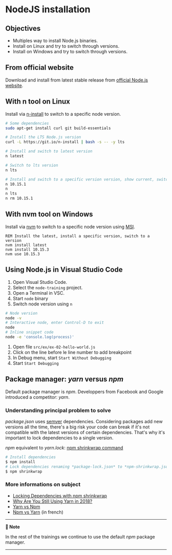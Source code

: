 # NodeJS installation

## Objectives

- Multiples way to install Node.js binaries.
- Install on Linux and try to switch through versions.
- Install on Windows and try to switch through versions.

## From official website

Download and install from latest stable release from [official Node.js website](https://nodejs.org/en/).

## With n tool on Linux

Install via [n-install](https://github.com/tj/n) to switch to a specific node version.

```bash
# Some dependencies
sudo apt-get install curl git build-essentials

# Install the LTS Node.js version
curl -L https://git.io/n-install | bash -s -- -y lts
```

```bash
# Install and switch to latest version
n latest
```

```bash
# Switch to lts version
n lts
```

```bash
# Install and switch to a specific version version, show current, switch to lts and remove version
n 10.15.1
n
n lts
n rm 10.15.1
```

## With nvm tool on Windows

Install via [nvm](https://github.com/coreybutler/nvm-windows) to switch to a specific node version using
[MSI](https://github.com/coreybutler/nvm-windows/releases).

```dos
REM Install the latest, install a specific version, switch to a version
nvm install latest
nvm install 10.15.3
nvm use 10.15.3
```

## Using Node.js in Visual Studio Code

1. Open Visual Studio Code.
1. Select the `node-training` project.
1. Open a Terminal in VSC.
1. Start `node` binary
1. Switch node version using `n`

```bash
# Node version
node -v
# Interactive node, enter Control-D to exit
node
# Inline snippet code
node -e 'console.log(process)'
```

1. Open file `src/ex/ex-02-hello-world.js`
1. Click on the line before le line number to add breakpoint
1. In Debug menu, start `Start Without Debugging`
1. Start `Start Debugging`

## Package manager: _yarn_ versus _npm_

Default package manager is _npm_.
Developpers from Facebook and Google introduced a competitor: _yarn_.

### Understanding principal problem to solve

_package.json_ uses [semver]() dependencies.
Considering packages add new versions all the time, there's a big risk your code can break if it's not compatible with the latest versions of certain dependencies. That's why it's important to lock dependencies to a single version.

_npm_ equivalent to _yarn.lock_: [npm shrinkwrap command](https://docs.npmjs.com/cli/shrinkwrap)

```bash
# Install dependencies
$ npm install
# Lock dependencies renaming *package-lock.json* to *npm-shrinkwrap.json*
$ npm shrinkwrap
```

### More informations on subject

- [Locking Dependencies with npm shrinkwrap](https://docs.aws.amazon.com/elasticbeanstalk/latest/dg/nodejs-platform-shrinkwrap.html)
- [Why Are You Still Using Yarn in 2018?](https://iamturns.com/yarn-vs-npm-2018/)
- [Yarn vs Npm](https://x-team.com/blog/yarn-vs-npm/)
- [Npm vs Yarn](https://blog.zenika.com/2017/03/13/npm-vs-yarn/) (in french)

---

**🔴 Note**

In the rest of the trainings we continue to use the default _npm_ package manager.

---
